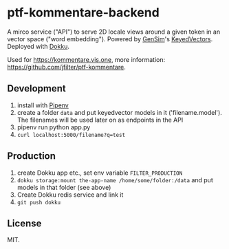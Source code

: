 # ptf-kommentare-backend

A mirco service ("API") to serve 2D locale views around a given token in an vector space ("word embedding"). Powered by [GenSim](https://radimrehurek.com/gensim/)'s [KeyedVectors](https://radimrehurek.com/gensim/models/keyedvectors.html). Deployed with [Dokku](https://github.com/dokku/dokku).

Used for <https://kommentare.vis.one>, more information: <https://github.com/jfilter/ptf-kommentare>.

## Development

1. install with [Pipenv](https://github.com/pypa/pipenv)
2. create a folder `data` and put keyedvector models in it ('filename.model'). The filenames will be used later on as endpoints in the API
3. pipenv run python app.py
4. `curl localhost:5000/filename?q=test`

## Production

1. create Dokku app etc., set env variable `FILTER_PRODUCTION`
2. `dokku storage:mount the-app-name /home/some/folder:/data` and put models in that folder (see above)
3. Create Dokku redis service and link it
4. `git push dokku`

## License

MIT.
